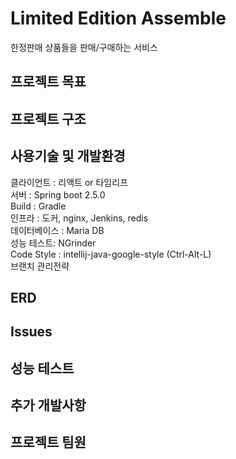 # Limited Edition Assemble

한정판매 상품들을 판매/구매하는 서비스

## 프로젝트 목표

## 프로젝트 구조

## 사용기술 및 개발환경

클라이언트 : 리액트 or 타임리프  
서버 : Spring boot 2.5.0  
Build : Gradle  
인프라 : 도커, nginx, Jenkins, redis  
데이터베이스 : Maria DB  
성능 테스트: NGrinder  
Code Style : intellij-java-google-style (Ctrl-Alt-L)  
브랜치 관리전략  
## ERD

## Issues

## 성능 테스트

## 추가 개발사항

## 프로젝트 팀원

